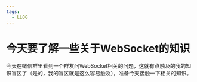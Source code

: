 ```yaml
---
tags:
  - LLOG
---
```

# 今天要了解一些关于WebSocket的知识

今天在微信群里看到一个群友问WebSocket相关的问题，这就有点触及的我的知识盲区了（是的，我的盲区就是这么容易触及），准备今天接触一下相关的知识。